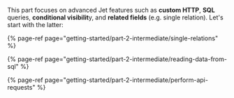 [comment]: # ($page_title=🤿  Deep dives)
[comment]: # ($page_description=In depth tutorials covering multiple topics)

This part focuses on advanced Jet features such as **custom HTTP**, **SQL** queries, **conditional visibilit**y, and **related fields** \(e.g. single relation\). Let's start with the latter:

{% page-ref page="getting-started/part-2-intermediate/single-relations" %}

{% page-ref page="getting-started/part-2-intermediate/reading-data-from-sql" %}

{% page-ref page="getting-started/part-2-intermediate/perform-api-requests" %}

